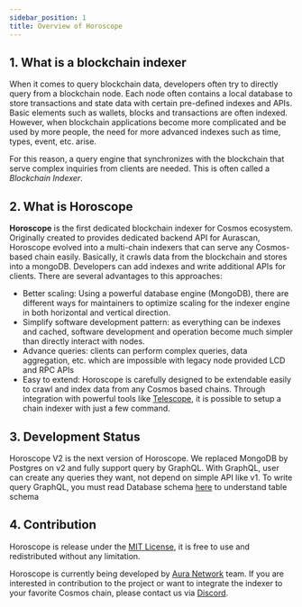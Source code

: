 ```yaml
---
sidebar_position: 1
title: Overview of Horoscope
---
```


## 1. What is a blockchain indexer
When it comes to query blockchain data, developers often try to directly query from a blockchain node. Each node often contains a local database to store transactions and state data with certain pre-defined indexes and APIs. Basic elements such as wallets, blocks and transactions are often indexed. However, when blockchain applications become more complicated and be used by more people, the need for more advanced indexes such as time, types, event, etc. arise.

For this reason, a query engine that synchronizes with the blockchain that serve complex inquiries from clients are needed. This is often called a *Blockchain Indexer*.

## 2. What is Horoscope

**Horoscope** is the first dedicated blockchain indexer for Cosmos ecosystem. Originally created to provides dedicated backend API for Aurascan, Horoscope evolved into a multi-chain indexers that can serve any Cosmos-based chain easily. Basically, it crawls data from the blockchain and stores into a mongoDB. Developers can add indexes and write additional APIs for clients. There are several advantages to this approaches:

- Better scaling: Using a powerful database engine (MongoDB), there are different ways for maintainers to optimize scaling for the indexer engine in both horizontal and vertical direction.
- Simplify software development pattern: as everything can be indexes and cached, software development and operation become much simpler than directly interact with nodes.
- Advance queries: clients can perform complex queries, data aggregation, etc. which are impossible with legacy node provided LCD and RPC APIs
- Easy to extend: Horoscope is carefully designed to be extendable easily to crawl and index data from any Cosmos based chains. Through integration with powerful tools like [Telescope](https://github.com/osmosis-labs/telescope), it is possible to setup a chain indexer with just a few command.

## 3. Development Status

Horoscope V2 is the next version of Horoscope. We replaced MongoDB by Postgres on v2 and fully support query by GraphQL. With GraphQL, user can create any queries they want, not depend on simple API like v1. To write query GraphQL, you must read Database schema [here](https://github.com/aura-nw/horoscope-v2/blob/main/docs/database_schema.md) to understand table schema

## 4. Contribution

Horoscope is release under the [MIT License](https://github.com/aura-nw/horoscope-v2/blob/develop/LICENSE), it is free to use and redistributed without any limitation.

Horoscope is currently being developed by [Aura Network](https://aura.network) team. If you are interested in contribution to the project or want to integrate the indexer to your favorite Cosmos chain, please contact us via [Discord](https://discord.gg/bzm3dyxJxR).